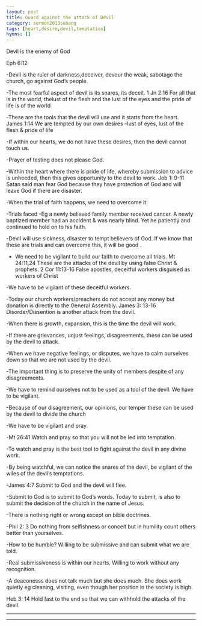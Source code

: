 ```yaml
---
layout: post
title: Guard against the attack of Devil
category: sermon2013subang
tags: [heart,desire,devil,temptation]
hymns: []
---
```


Devil is the enemy of God

Eph 6:12 

-Devil is the ruler of darkness,deceiver, devour the weak, sabotage the church, go against God’s people.

-The most fearful aspect of devil is its snares, its deceit. 1 Jn 2:16 For all that is in the world, thelust of the flesh and the lust of the eyes and the pride of life is of the world

-These are the tools that the devil will use and it starts from the heart. James 1:14 We are tempted by our own desires –lust of eyes, lust of the flesh & pride of life

-If within our hearts, we do not have these desires, then the devil cannot touch us.

-Prayer of testing does not please God. 

-Within the heart where there is pride of life, whereby submission to advice is unheeded, then this gives opportunity to the devil to work.
Job 1: 9-11 Satan said man fear God because they have protection of God and will leave God if there are disaster. 

-When the trial of faith happens, we need to overcome it. 

-Trials faced -Eg a newly believed family member received cancer. A newly baptized member had an accident & was nearly blind. Yet he patiently and continued to hold on to his faith.

-Devil will use sickness, disaster to tempt believers of God. If we know that these are trials and can overcome this, it will be good .

- We need to be vigilant to build our faith to overcome all trials.
Mt 24:11,24 These are the attacks of the devil by using false Christ & prophets.
2 Cor 11:13-16 False apostles, deceitful workers disguised as workers of Christ

-We have to be vigilant of these deceitful workers.

-Today our church workers/preachers do not accept any money but donation is directly to the General Assembly.
James 3: 13-16 Disorder/Dissention  is another attack from the devil. 

-When there is growth, expansion, this is the time the devil will work.

-If there are grievances, unjust feelings, disagreements, these can be used by the devil to attack.

-When we have negative feelings, or disputes, we have to calm ourselves down so that we are not used by the devil.

-The important thing is to preserve the unity of members despite of  any disagreements.

-We have to remind ourselves not to be used as a tool of the devil. We have to be vigilant.

-Because of our disagreement, our opinions, our temper these can  be used by the devil to divide the church

-We have to be vigilant and pray.

-Mt 26:41 Watch and pray so that you will not be led into temptation. 

-To watch and pray is the best tool to fight against the devil in any divine work.

-By being watchful, we can notice the snares of the devil, be vigilant of the wiles of the devil’s temptations.

-James 4:7 Submit to God and the devil will flee. 

-Submit to God is to submit to God’s words. Today to submit, is also to submit  the decision of the church in the name of Jesus.

-There is nothing right or wrong except on bible doctrines.

-Phil 2: 3 Do nothing from selfishness or conceit but in humility count others better than yourselves.  

-How to be humble? Willing to be submissive and can submit what we are told. 

-Real submissiveness is within our hearts. Willing to work without any recognition.

-A deaconesss does not talk much but she does much. She does work quietly eg cleaning, visiting, even though her position in the society is high.

Heb 3: 14 Hold fast to the end so that we can withhold the attacks of the devil.


----
****

